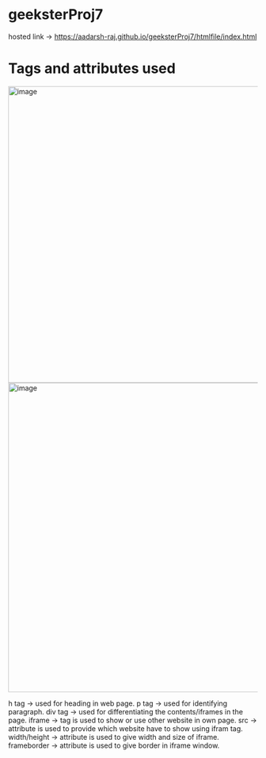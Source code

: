 # geeksterProj7

hosted link -> https://aadarsh-raj.github.io/geeksterProj7/htmlfile/index.html

# Tags and attributes used
<img width="599" alt="image" src="https://github.com/Aadarsh-Raj/geeksterProj7/assets/74525154/b5c028aa-43dc-48e0-a4f6-f331274f99d3">


<img width="625" alt="image" src="https://github.com/Aadarsh-Raj/geeksterProj7/assets/74525154/a1dae6ba-3b76-4550-a6a3-daceeabdd058">

h tag -> used for heading in web page.
p tag -> used for identifying paragraph.
div tag -> used for differentiating the contents/iframes in the page.
iframe -> tag is used to show or use other website in own page.
src -> attribute is used to provide which website have to show using ifram tag.
width/height -> attribute is used to give width and size of iframe.
frameborder -> attribute is used to give border in iframe window.
